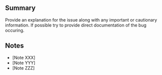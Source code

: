 ## Summary

Provide an explanation for the issue along with any important or cautionary information. If possible try to provide direct documentation of the bug occuring.

## Notes

- [Note XXX]
- [Note YYY]
- [Note ZZZ]
